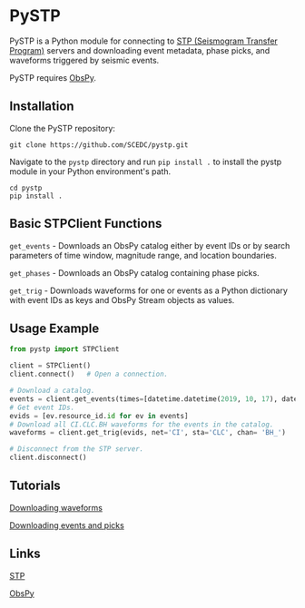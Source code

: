 # PySTP

PySTP is a Python module for connecting to [STP (Seismogram Transfer Program)](https://scedc.caltech.edu/research-tools/stp/) servers and downloading event metadata, phase picks, and waveforms triggered by seismic events.

PySTP requires [ObsPy](https://www.obspy.org).

## Installation

Clone the PySTP repository:

```
git clone https://github.com/SCEDC/pystp.git
```

Navigate to the `pystp` directory and run `pip install .` to install the pystp module in your Python environment's path.

```
cd pystp
pip install .
```

## Basic STPClient Functions

`get_events` - Downloads an ObsPy catalog either by event IDs or by search parameters of time window, magnitude range, and location boundaries.

`get_phases` - Downloads an ObsPy catalog containing phase picks.

`get_trig` - Downloads waveforms for one or events as a Python dictionary with event IDs as keys and ObsPy Stream objects as values.

## Usage Example

```python
from pystp import STPClient

client = STPClient()
client.connect()   # Open a connection.

# Download a catalog.
events = client.get_events(times=[datetime.datetime(2019, 10, 17), datetime.datetime(2019, 10, 17, 23, 59, 59)], mags=[2, 4])
# Get event IDs.
evids = [ev.resource_id.id for ev in events]
# Download all CI.CLC.BH waveforms for the events in the catalog.
waveforms = client.get_trig(evids, net='CI', sta='CLC', chan= 'BH_')

# Disconnect from the STP server.
client.disconnect()
```

## Tutorials

[Downloading waveforms](https://github.com/SCEDC/pystp/blob/master/Example%20Notebook.ipynb)

[Downloading events and picks](https://github.com/SCEDC/pystp/blob/master/Example%20Notebook%202%20-%20Events%20and%20Phases.ipynb)

## Links

[STP](https://scedc.caltech.edu/research-tools/stp/)

[ObsPy](https://github.com/obspy/obspy/wiki)